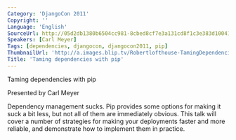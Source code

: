 ```yaml
---
Category: 'DjangoCon 2011'
Copyright: ''
Language: 'English'
SourceUrl: http://05d2db1380b6504cc981-8cbed8cf7e3a131cd8f1c3e383d10041.r93.cf2.rackcdn.com/djangocon-2011/69_taming-dependencies-with-pip.m4v
Speakers: [Carl Meyer]
Tags: [dependencies, djangocon, djangocon2011, pip]
ThumbnailUrl: 'http://a.images.blip.tv/Robertlofthouse-TamingDependenciesWithPip630-709.jpg'
Title: 'Taming dependencies with pip'
---
```

Taming dependencies with pip

Presented by Carl Meyer

Dependency management sucks. Pip provides some options for making it suck a
bit less, but not all of them are immediately obvious. This talk will cover a
number of strategies for making your deployments faster and more reliable, and
demonstrate how to implement them in practice.

